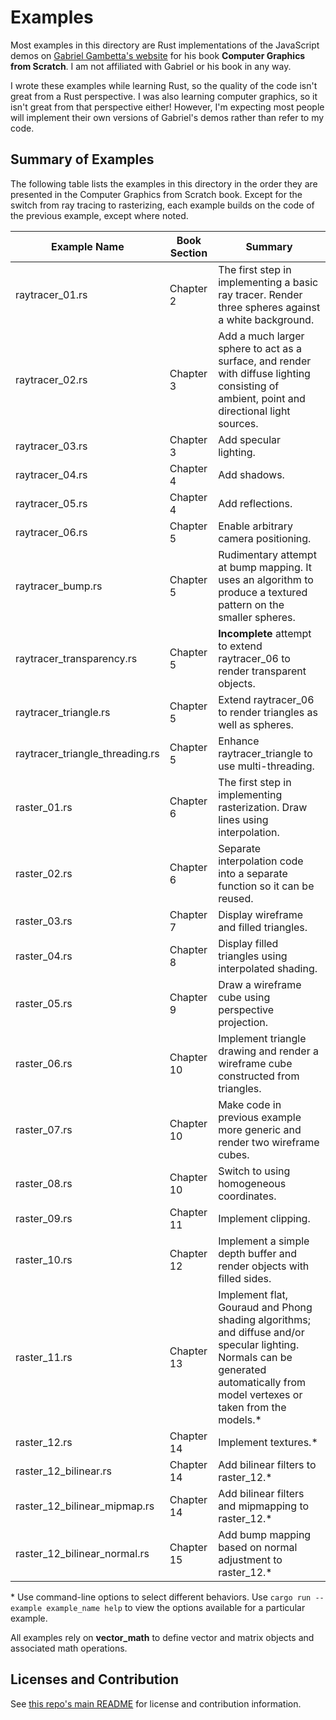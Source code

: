 # Examples

Most examples in this directory are Rust implementations of the JavaScript demos on
[Gabriel Gambetta's website](https://gabrielgambetta.com/computer-graphics-from-scratch/) for his
book **Computer Graphics from Scratch**. I am not affiliated with Gabriel or his book in any way.

I wrote these examples while learning Rust, so the quality of the code isn't great from a Rust
perspective. I was also learning computer graphics, so it isn't great from that perspective
either! However, I'm expecting most people will implement their own versions of Gabriel's demos
rather than refer to my code.


## Summary of Examples

The following table lists the examples in this directory in the order they are presented in the
Computer Graphics from Scratch book. Except for the switch from ray tracing to rasterizing, each
example builds on the code of the previous example, except where noted.


| Example Name | Book Section | Summary |
| --- | --- | --- |
| raytracer_01.rs | Chapter 2 | The first step in implementing a basic ray tracer. Render three spheres against a white background. |
| raytracer_02.rs | Chapter 3 | Add a much larger sphere to act as a surface, and render with diffuse lighting consisting of ambient, point and directional light sources. |
| raytracer_03.rs | Chapter 3 | Add specular lighting. |
| raytracer_04.rs | Chapter 4 | Add shadows. |
| raytracer_05.rs | Chapter 4 | Add reflections. |
| raytracer_06.rs | Chapter 5 | Enable arbitrary camera positioning. |
| raytracer_bump.rs | Chapter 5 | Rudimentary attempt at bump mapping. It uses an algorithm to produce a textured pattern on the smaller spheres. |
| raytracer_transparency.rs | Chapter 5 | **Incomplete** attempt to extend raytracer_06 to render transparent objects. |
| raytracer_triangle.rs | Chapter 5 | Extend raytracer_06 to render triangles as well as spheres. |
| raytracer_triangle_threading.rs | Chapter 5 | Enhance raytracer_triangle to use multi-threading. |
| raster_01.rs | Chapter 6 | The first step in implementing rasterization. Draw lines using interpolation. |
| raster_02.rs | Chapter 6 | Separate interpolation code into a separate function so it can be reused. |
| raster_03.rs | Chapter 7 | Display wireframe and filled triangles. |
| raster_04.rs | Chapter 8 | Display filled triangles using interpolated shading. |
| raster_05.rs | Chapter 9 | Draw a wireframe cube using perspective projection. |
| raster_06.rs | Chapter 10 | Implement triangle drawing and render a wireframe cube constructed from triangles. |
| raster_07.rs | Chapter 10 | Make code in previous example more generic and render two wireframe cubes. |
| raster_08.rs | Chapter 10 | Switch to using homogeneous coordinates. |
| raster_09.rs | Chapter 11 | Implement clipping. |
| raster_10.rs | Chapter 12 | Implement a simple depth buffer and render objects with filled sides. |
| raster_11.rs | Chapter 13 | Implement flat, Gouraud and Phong shading algorithms; and diffuse and/or specular lighting. Normals can be generated automatically from model vertexes or taken from the models.* |
| raster_12.rs | Chapter 14 | Implement textures.* |
| raster_12_bilinear.rs | Chapter 14 | Add bilinear filters to raster_12.* |
| raster_12_bilinear_mipmap.rs | Chapter 14 | Add bilinear filters and mipmapping to raster_12.* |
| raster_12_bilinear_normal.rs | Chapter 15 | Add bump mapping based on normal adjustment to raster_12.* |

\* Use command-line options to select different behaviors. Use `cargo run --example example_name help` to view the options available for a particular example.


All examples rely on **vector_math** to define vector and matrix objects and associated math
operations.


## Licenses and Contribution

See [this repo's main README](../README.md) for license and contribution information.
